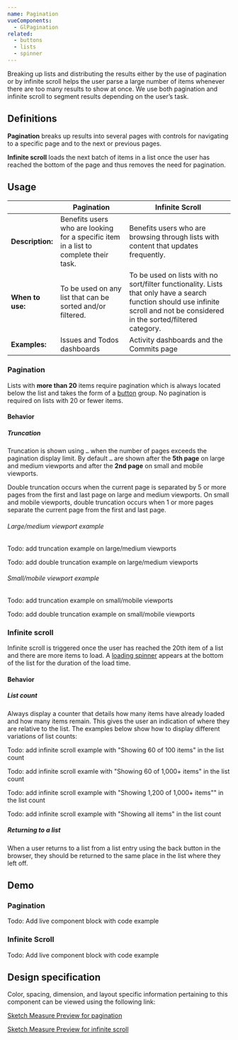 ```yaml
---
name: Pagination
vueComponents:
  - GlPagination
related:
  - buttons
  - lists
  - spinner
---
```


Breaking up lists and distributing the results either by the use of pagination or by infinite scroll helps the user parse a large number of items whenever there are too many results to show at once. We use both pagination and infinite scroll to segment results depending on the user’s task.

## Definitions

**Pagination** breaks up results into several pages with controls for navigating to a specific page and to the next or previous pages.

**Infinite scroll** loads the next batch of items in a list once the user has reached the bottom of the page and thus removes the need for pagination.

## Usage

| | Pagination | Infinite Scroll |
| ----- | ---------- | --------------- |
| **Description:** | Benefits users who are looking for a specific item in a list to complete their task. | Benefits users who are browsing through lists with content that updates frequently. |
| **When to use:** | To be used on any list that can be sorted and/or filtered. | To be used on lists with no sort/filter functionality. Lists that only have a search function should use infinite scroll and not be considered in the sorted/filtered category. |
| **Examples:** | Issues and Todos dashboards | Activity dashboards and the Commits page |

### Pagination
Lists with **more than 20** items require pagination which is always located below the list and takes the form of a [button](/components/buttons) group. No pagination is required on lists with 20 or fewer items.

#### Behavior

##### Truncation
Truncation is shown using `…` when the number of pages exceeds the pagination display limit. By default `…` are shown after the **5th page** on large and medium viewports and after the **2nd page** on small and mobile viewports.

Double truncation occurs when the current page is separated by 5 or more pages from the first and last page on large and medium viewports. On small and mobile viewports, double truncation occurs when 1 or more pages separate the current page from the first and last page.

###### Large/medium viewport example
Todo: add truncation example on large/medium viewports

Todo: add double truncation example on large/medium viewports

###### Small/mobile viewport example
Todo: add truncation example on small/mobile viewports

Todo: add double truncation example on small/mobile viewports

### Infinite scroll
Infinite scroll is triggered once the user has reached the 20th item of a list and there are more items to load. A [loading spinner](/component/spinner) appears at the bottom of the list for the duration of the load time.

#### Behavior

##### List count
Always display a counter that details how many items have already loaded and how many items remain. This gives the user an indication of where they are relative to the list. The examples below show how to display different variations of list counts:

Todo: add infinite scroll example with "Showing 60 of 100 items" in the list count

Todo: add infinite scroll examle with "Showing 60 of 1,000+ items" in the list count

Todo: add infinite scroll example with "Showing 1,200 of 1,000+ items"" in the list count

Todo: add infinite scroll example with "Showing all items" in the list count

##### Returning to a list
When a user returns to a list from a list entry using the back button in the browser, they should be returned to the same place in the list where they left off.

## Demo

### Pagination
Todo: Add live component block with code example

### Infinite Scroll
Todo: Add live component block with code example

## Design specification

Color, spacing, dimension, and layout specific information pertaining to this component can be viewed using the following link:

[Sketch Measure Preview for pagination](https://gitlab-org.gitlab.io/gitlab-design/hosted/andy/ce%23133-Pagination-components-spec-previews/)

[Sketch Measure Preview for infinite scroll](https://gitlab-org.gitlab.io/gitlab-design/hosted/andy/ce%23133-Infinite-Scroll-components-spec-previews/)
